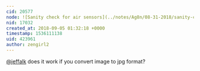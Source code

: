 ```yaml
---
cid: 20577
node: ![Sanity check for air sensors](../notes/Ag8n/08-31-2018/sanity-check-for-air-sensors)
nid: 17032
created_at: 2018-09-05 01:32:18 +0000
timestamp: 1536111138
uid: 423961
author: zengirl2
---
```


[@jeffalk](/profile/jeffalk) does it work if you convert image to jpg format?